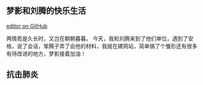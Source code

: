 ## 梦影和刘腾的快乐生活
[editor on GitHub](https://github.com/dovezhangmy/dovezhangmy.github.io/edit/master/README.md) 

两情若是久长时，又岂在朝朝暮暮。
今天，我和刘腾来到了他们单位，遇到了安格，说了会话，笨腾子弄了会他的材料，我就在建网站，简单搞了个雏形还有很多有待改进的地方，梦影接着加油！
## 抗击肺炎
